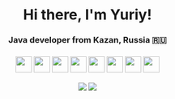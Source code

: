 <h1 align="center">Hi there, I'm Yuriy!</a> 
<h3 align="center">Java developer from Kazan, Russia 🇷🇺</h3>
<h3 align="center"><img src="https://img.shields.io/badge/java-%23ED8B00.svg?style=for-the-badge&logo=java&logoColor=white" height="32"</h3>
<img src="https://img.shields.io/badge/spring-%236DB33F.svg?style=for-the-badge&logo=spring&logoColor=white" height="32"</h3>
<img src="https://img.shields.io/badge/docker-%230db7ed.svg?style=for-the-badge&logo=docker&logoColor=white" height="32"</h3>
<img src="https://img.shields.io/badge/kubernetes-%23326ce5.svg?style=for-the-badge&logo=kubernetes&logoColor=white"height="32"</h3>
<img src="https://img.shields.io/badge/postgres-%23316192.svg?style=for-the-badge&logo=postgresql&logoColor=white" height="32"</h3>
<img src="https://img.shields.io/badge/Ubuntu-E95420?style=for-the-badge&logo=ubuntu&logoColor=white" height="32"</h3>
<img src="https://img.shields.io/badge/Apache%20Maven-C71A36?style=for-the-badge&logo=Apache%20Maven&logoColor=white" height="32"</h3>
<img src="https://img.shields.io/badge/Gradle-02303A.svg?style=for-the-badge&logo=Gradle&logoColor=white" height="32"</h3>
  
![](https://github-profile-summary-cards.vercel.app/api/cards/profile-details?username=j-thrash) 
![](https://github-profile-summary-cards.vercel.app/api/cards/stats?username=j-thrash)
